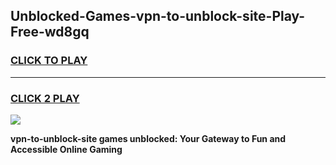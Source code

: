 
## Unblocked-Games-vpn-to-unblock-site-Play-Free-wd8gq
<h3>
<a href="https://premium76.site?title=vpn-to-unblock-site&ref=20M">CLICK TO PLAY</a></h3>
<hr>

<h3>
<a href="https://premium76.site?title=vpn-to-unblock-site&ref=20M">CLICK 2 PLAY</a>
  
</h3>

<a href="https://premium76.site?title=vpn-to-unblock-site&ref=19M"><img src="https://clearcache.store/games.png"></a>


**vpn-to-unblock-site games unblocked: Your Gateway to Fun and Accessible Online Gaming**
